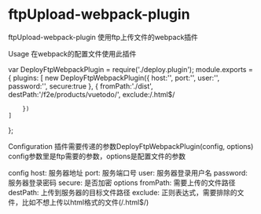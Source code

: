 # ftpUpload-webpack-plugin
ftpUpload-webpack-plugin
使用ftp上传文件的webpack插件

Usage
在webpack的配置文件使用此插件

var DeployFtpWebpackPlugin = require('./deploy.plugin');
module.exports = {
    plugins: [
        new DeployFtpWebpackPlugin({
            host:'',
            port:'',
            user:'',
            password:'',
            secure:true
        }, {
            fromPath:'./dist',
            destPath:'/f2e/products/vuetodo/',
            exclude:/\.html$/

        })
    ]
};

Configuration
插件需要传递的参数DeployFtpWebpackPlugin(config, options) config参数里是ftp需要的参数，options是配置文件的参数

config
host: 服务器地址
port: 服务端口号
user: 服务器登录用户名
password: 服务器登录密码
secure: 是否加密
options
fromPath: 需要上传的文件路径
destPath: 上传到服务器的目标文件路径
exclude: 正则表达式，需要排除的文件，比如不想上传以html格式的文件(/.html$/)
